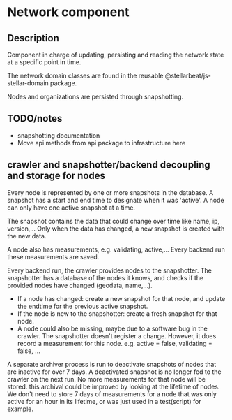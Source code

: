 # Network component

## Description

Component in charge of updating, persisting and reading the network state at a specific point in time. 

The network domain classes are found in the reusable @stellarbeat/js-stellar-domain package.  

Nodes and organizations are persisted through snapshotting.

## TODO/notes
* snapshotting documentation
* Move api methods from api package to infrastructure here


## crawler and snapshotter/backend decoupling and storage for nodes

Every node is represented by one or more snapshots in the database. A snapshot has a start and end time to designate when it was 'active'. A node can only have one active snapshot at a time.

The snapshot contains the data that could change over time like name, ip, version,... Only when the data has changed, a new snapshot is created with the new data.

A node also has measurements, e.g. validating, active,... Every backend run these measurements are saved.

Every backend run, the crawler provides nodes to the snapshotter. The snapshotter has a database of the nodes it knows, and checks if the provided nodes have changed (geodata, name,...).
* If a node has changed: create a new snapshot for that node, and update the endtime for the previous active snapshot.
* If the node is new to the snapshotter: create a fresh snapshot for that node.
* A node could also be missing, maybe due to a software bug in the crawler. The snapshotter doesn't register a change. However, it does record a measurement for this node. e.g. active = false, validating = false, ...

A separate archiver process is run to deactivate snapshots of nodes that are inactive for over 7 days. A deactivated snapshot is no longer fed to the crawler on the next run. No more measurements for that node will be stored. this archival could be improved by looking at the lifetime of nodes. We don't need to store 7 days of measurements for a node that was only active for an hour in its lifetime, or was just used in a test(script) for example. 